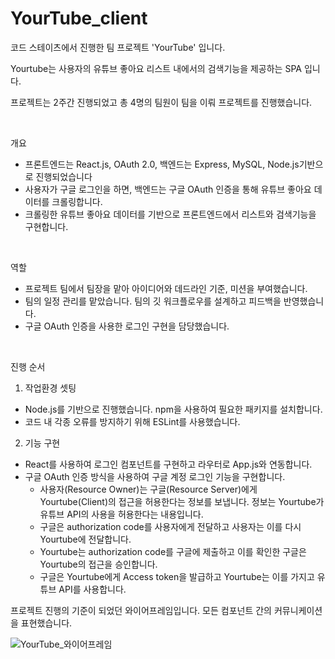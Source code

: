 # YourTube_client

코드 스테이츠에서 진행한 팀 프로젝트 'YourTube' 입니다.

Yourtube는 사용자의 유튜브 좋아요 리스트 내에서의 검색기능을 제공하는 SPA 입니다.

프로젝트는 2주간 진행되었고 총 4명의 팀원이 팀을 이뤄 프로젝트를 진행했습니다.

<br>

개요
- 프론트엔드는 React.js, OAuth 2.0, 백엔드는 Express, MySQL, Node.js기반으로 진행되었습니다
- 사용자가 구글 로그인을 하면, 백엔드는 구글 OAuth 인증을 통해 유튜브 좋아요 데이터를 크롤링합니다.
- 크롤링한 유튜브 좋아요 데이터를 기반으로 프론트엔드에서 리스트와 검색기능을 구현합니다.

<br>

역할

- 프로젝트 팀에서 팀장을 맡아 아이디어와 데드라인 기준, 미션을 부여했습니다. 
- 팀의 일정 관리를 맡았습니다. 팀의 깃 워크플로우를 설계하고 피드백을 반영했습니다.
- 구글 OAuth 인증을 사용한 로그인 구현을 담당했습니다.

<br>

진행 순서

  1. 작업환경 셋팅

   - Node.js를 기반으로 진행했습니다. npm을 사용하여 필요한 패키지를 설치합니다.
   - 코드 내 각종 오류를 방지하기 위해 ESLint를 사용했습니다.  

  2. 기능 구현

   - React를 사용하여 로그인 컴포넌트를 구현하고 라우터로 App.js와 연동합니다.
   - 구글 OAuth 인증 방식을 사용하여 구글 계정 로그인 기능을 구현합니다.
     - 사용자(Resource Owner)는 구글(Resource Server)에게 Yourtube(Client)의 접근을 허용한다는 정보를 보냅니다. 정보는 Yourtube가 유튜브 API의 사용을 허용한다는 내용입니다.
     - 구글은 authorization code를 사용자에게 전달하고 사용자는 이를 다시 Yourtube에 전달합니다. 
     - Yourtube는 authorization code를 구글에 제출하고 이를 확인한 구글은 Yourtube의 접근을 승인합니다.
     - 구글은 Yourtube에게 Access token을 발급하고 Yourtube는 이를 가지고 유튜브 API를 사용합니다.

프로젝트 진행의 기준이 되었던 와이어프레임입니다. 모든 컴포넌트 간의 커뮤니케이션을 표현했습니다.

![YourTube_와이어프레임](https://user-images.githubusercontent.com/55314087/88186444-22c59900-cc70-11ea-97cf-27b4b12b4812.png)


